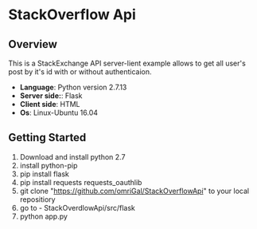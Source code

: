 # StackOverflow Api

## Overview
This is a StackExchange API server-lient example allows to get all user's post by it's id with or without authenticaion.

- **Language**: Python version 2.7.13
- **Server side:**: Flask
- **Client side**: HTML
- **Os**: Linux-Ubuntu 16.04

## Getting Started

1. Download and install python 2.7
2. install python-pip
3. pip install flask
4. pip install requests requests_oauthlib
5. git clone "https://github.com/omriGal/StackOverflowApi" to your local repositiory
6. go to - StackOverdlowApi/src/flask
7. python app.py
